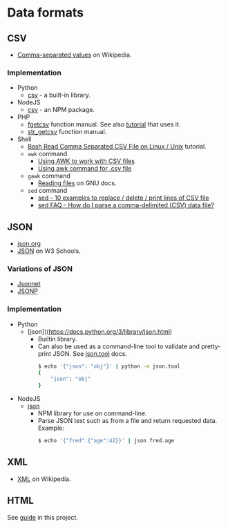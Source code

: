# Data formats


## CSV

- [Comma-separated values](https://en.wikipedia.org/wiki/Comma-separated_values) on Wikipedia.

### Implementation

- Python
    - [csv](https://docs.python.org/3/library/csv.html) - a built-in library.
- NodeJS
    - [csv](https://csv.js.org/) - an NPM package.
- PHP
    - [fgetcsv](https://www.php.net/manual/en/function.fgetcsv.php) function manual. See also [tutorial](https://phpenthusiast.com/blog/parse-csv-with-php) that uses it.
    - [str_getcsv](https://www.php.net/manual/en/function.str-getcsv.php) function manual.
- Shell
    - [Bash Read Comma Separated CSV File on Linux / Unix](https://www.cyberciti.biz/faq/unix-linux-bash-read-comma-separated-cvsfile/) tutorial.
    - `awk` command
        - [Using AWK to work with CSV files](https://newfivefour.com/awk-csv-files.html)
        - [Using awk command for .csv file](https://www.unix.com/shell-programming-and-scripting/124886-using-awk-command-csv-file.html)
    - `gawk` command
        - [Reading files](https://www.gnu.org/software/gawk/manual/html_node/Reading-Files.html) on GNU docs.
    - `sed` command
        - [sed - 10 examples to replace / delete / print lines of CSV file ](https://www.theunixschool.com/2013/02/sed-examples-replace-delete-print-lines-csv-files.html)
        - [sed FAQ - How do I parse a comma-delimited (CSV) data file?](https://www.linuxtopia.org/online_books/linux_tool_guides/the_sed_faq/sedfaq4_005.html)


## JSON

- [json.org](https://www.json.org)
- [JSON](https://www.w3schools.com/js/js_json_intro.asp) on W3 Schools.

### Variations of JSON

- [Jsonnet](https://jsonnet.org/)
- [JSONP](https://www.w3schools.com/js/js_json_jsonp.asp)

### Implementation

- Python
    - [json]((https://docs.python.org/3/library/json.html)
        - Builtin library.
        - Can also be used as a command-line tool to validate and pretty-print JSON. See [json.tool](https://docs.python.org/3/library/json.html#module-json.tool) docs.
            ```sh
            $ echo '{"json": "obj"}' | python -m json.tool
            {
                "json": "obj"
            }
            ```
- NodeJS
    - [json](https://github.com/trentm/json)
        - NPM library for use on command-line.
        - Parse JSON text such as from a file and return requested data. Example:
            ```sh
            $ echo '{"fred":{"age":42}}' | json fred.age
            ```

## XML

- [XML](https://en.wikipedia.org/wiki/XML) on Wikipedia.


## HTML

See [guide](/Web%20dev/HTML) in this project.
